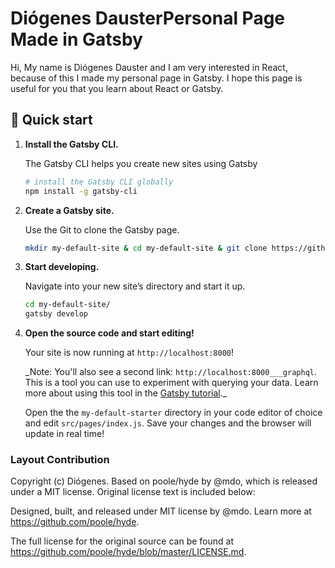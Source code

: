 # Diógenes DausterPersonal Page Made in Gatsby

Hi, My name is Diógenes Dauster and I am very interested in React, because of this I made my personal page in Gatsby. I hope this page is useful for you that you learn about React or Gatsby.

## 🚀 Quick start

1.  **Install the Gatsby CLI.**

    The Gatsby CLI helps you create new sites using Gatsby

    ```sh
    # install the Gatsby CLI globally
    npm install -g gatsby-cli
    ```

2.  **Create a Gatsby site.**

    Use the Git to clone the Gatsby page.

    ```sh
    mkdir my-default-site & cd my-default-site & git clone https://github.com/diogenesdauster/diogenesdauster.github.io.git
    ```

3.  **Start developing.**

    Navigate into your new site’s directory and start it up.

    ```sh
    cd my-default-site/
    gatsby develop
    ```

4.  **Open the source code and start editing!**

    Your site is now running at `http://localhost:8000`!

    \_Note: You'll also see a second link: `http://localhost:8000___graphql`. This is a tool you can use to experiment with querying your data. Learn more about using this tool in the [Gatsby tutorial](https://next.gatsbyjs.org/tutorial/part-five/#introducing-graphiql).\_

    Open the the `my-default-starter` directory in your code editor of choice and edit `src/pages/index.js`. Save your changes and the browser will update in real time!

### Layout Contribution

Copyright (c) Diógenes. Based on poole/hyde by @mdo, which is released
under a MIT license. Original license text is included below:

Designed, built, and released under MIT license by @mdo. Learn more at
https://github.com/poole/hyde.

The full license for the original source can be found at
https://github.com/poole/hyde/blob/master/LICENSE.md.
